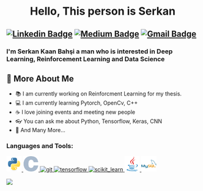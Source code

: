 <h1 align="center">Hello, This person is Serkan</h1>

[![Linkedin Badge](https://img.shields.io/badge/-serkankaanbahsi-blue?style=flat-square&logo=Linkedin&logoColor=white&link=https://www.linkedin.com/in/serkan-kaan-bahsi/)](https://www.linkedin.com/in/serkan-kaan-bahsi/) [![Medium Badge](https://img.shields.io/badge/-@srknbhs-03a57a?style=flat-square&labelColor=000000&logo=Medium&link=https://medium.com/@srknbhs/)](https://medium.com/@srknbhs/)
[![Gmail Badge](https://img.shields.io/badge/-serkankaanbahsi@gmail.com-c14438?style=flat-square&logo=Gmail&logoColor=white&link=mailto:serkankaanbahsi@gmail.com)](mailto:serkankaanbahsi@gmail.com)
---


### I'm Serkan Kaan Bahşi a man who is interested in Deep Learning, Reinforcement Learning and Data Science

## 🧐 More About Me

- 📚 I am currently working on Reinforcment Learning for my thesis.
- 💻 I am currently learning Pytorch, OpenCv, C++
- ☕ I love joining events and meeting new people
- 👓 You can ask me about Python, Tensorflow, Keras, CNN
- 👺 And Many More...

<h3 align="left">Languages and Tools:</h3>
<p align="left"> <a href="https://www.python.org" target="_blank"> <img src="https://raw.githubusercontent.com/devicons/devicon/master/icons/python/python-original.svg" alt="python" width="40" height="40"/> </a> <a href="https://www.cprogramming.com/" target="_blank"> <img src="https://raw.githubusercontent.com/devicons/devicon/master/icons/c/c-original.svg" alt="c" width="40" height="40"/> </a> 
<a href="https://git-scm.com/" target="_blank"> <img src="https://www.vectorlogo.zone/logos/git-scm/git-scm-icon.svg" alt="git" width="40" height="40"/> </a> <a href="https://www.tensorflow.org" target="_blank"> <img src="https://www.vectorlogo.zone/logos/tensorflow/tensorflow-icon.svg" alt="tensorflow" width="40" height="40"/> </a> <a href="https://scikit-learn.org/" target="_blank"> <img src="https://upload.wikimedia.org/wikipedia/commons/0/05/Scikit_learn_logo_small.svg" alt="scikit_learn" width="40" height="40"/> </a> <a href="https://www.java.com" target="_blank"> <img src="https://raw.githubusercontent.com/devicons/devicon/master/icons/java/java-original.svg" alt="java" width="40" height="40"/> </a> <a href="https://www.mysql.com/" target="_blank"> <img src="https://raw.githubusercontent.com/devicons/devicon/master/icons/mysql/mysql-original-wordmark.svg" alt="mysql" width="40" height="40"/> </a> </p>

<a href="https://github.com/SerkanKaanBahsi/github-readme-stats">
  <img align="center" src="https://github-readme-stats.vercel.app/api?username=SerkanKaanBahsi&show_icons=true&theme=radical" />
</a>
